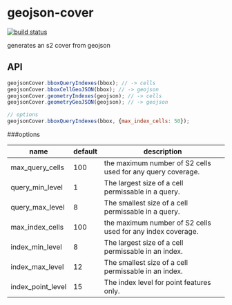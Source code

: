 # geojson-cover

[![build status](https://secure.travis-ci.org/mapbox/geojson-cover.png)](http://travis-ci.org/mapbox/geojson-cover)

generates an s2 cover from geojson

## API

```js
geojsonCover.bboxQueryIndexes(bbox); // -> cells
geojsonCover.bboxCellGeoJSON(bbox); // -> geojson
geojsonCover.geometryIndexes(geojson); // -> cells
geojsonCover.geometryGeoJSON(geojson); // -> geojson

// options
geojsonCover.bboxQueryIndexes(bbox, {max_index_cells: 50}); 
```

###options

name|default|description
---|---|---
max_query_cells | 100 | the maximum number of S2 cells used for any query coverage.
query_min_level | 1 | The largest size of a cell permissable in a query.
query_max_level | 8 | The smallest size of a cell permissable in a query.
max_index_cells | 100 | the maximum number of S2 cells used for any index coverage.
index_min_level | 8 | The largest size of a cell permissable in an index.
index_max_level | 12 | The smallest size of a cell permissable in an index.
index_point_level | 15 | The index level for point features only.

